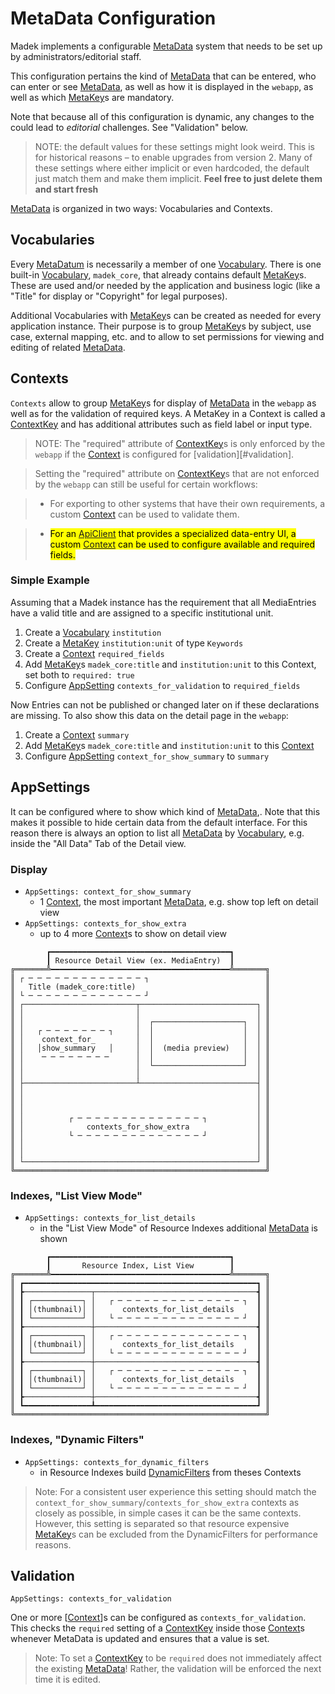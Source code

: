 # MetaData Configuration

Madek implements a configurable [MetaData][] system that needs to be set up by administrators/editorial staff.

This configuration pertains the kind of [MetaData][] that can be entered,
who can enter or see [MetaData][],
as well as how it is displayed in the `webapp`,
as well as which [MetaKey][]s are mandatory.

Note that because all of this configuration is dynamic,
any changes to the could lead to *editorial* challenges. See "Validation" below.

> NOTE: the default values for these settings might look weird.
> This is for historical reasons – to enable upgrades from version 2.
> Many of these settings where either implicit or even hardcoded,
> the default just match them and make them implicit.
> **Feel free to just delete them and start fresh**

[MetaData][] is organized in two ways: Vocabularies and Contexts.

## Vocabularies

<!-- Vocabularies group [MetaKey][]s in terms of their content. -->
Every [MetaDatum][] is necessarily a member of one [Vocabulary][]. 
There is one built-in [Vocabulary][], `madek_core`, that 
already contains default [MetaKey][]s.
These are used and/or needed by the application and business logic
(like a "Title" for display or "Copyright" for legal purposes).

Additional Vocabularies with [MetaKey][]s can be created as needed 
for every application instance.
Their purpose is to group [MetaKey][]s by subject, use case, external mapping, etc.
and to allow to set permissions for viewing and editing of related [MetaData][].

## Contexts

`Contexts` allow to group [MetaKey][]s for 
display of [MetaData][] in the `webapp` as well as for the validation of required keys.
A MetaKey in a Context is called a [ContextKey][] and has additional attributes
such as field label or input type.

> NOTE: The "required" attribute of [ContextKey][]s is only enforced by the `webapp`
> if the [Context][] is configured for [validation][#validation].

> Setting the "required" attribute on [ContextKey][]s that are not enforced
by the `webapp` can still be useful for certain workflows:

> - For exporting to other systems that have their own requirements,
>  a custom [Context][] can be used to validate them.

> - <mark>For an [ApiClient][] that provides a specialized data-entry UI,
>  a custom [Context][] can be used to configure available and required fields.</mark>


### Simple Example

Assuming that a Madek instance has the requirement that all MediaEntries
have a valid title and are assigned to a specific institutional unit.

1. Create a [Vocabulary][] `institution`
1. Create a [MetaKey][] `institution:unit` of type `Keywords`
1. Create a [Context][] `required_fields`
1. Add [MetaKey][]s `madek_core:title` and `institution:unit` to this Context,
   set both to `required: true`
1. Configure [AppSetting][] `contexts_for_validation` to `required_fields`

Now Entries can not be published or changed later on if these declarations are missing.
To also show this data on the detail page in the `webapp`:

1. Create a [Context][] `summary`
1. Add [MetaKey][]s `madek_core:title` and `institution:unit` to this [Context][]
1. Configure [AppSetting][] `context_for_show_summary` to `summary`


## AppSettings

It can be configured where to show which kind of [MetaData][],.
Note that this makes it possible to hide certain data from the default interface.
For this reason there is always an option to list all [MetaData][] by [Vocabulary][],
e.g. inside the "All Data" Tab of the Detail view.


### Display

- `AppSettings: context_for_show_summary`
    - 1 [Context][], the most important [MetaData][], e.g. show top left on detail view
- `AppSettings: contexts_for_show_extra`
    - up to 4 more [Context][]s to show on detail view

```figure
        ┏━━━━━━━━━━━━━━━━━━━━━━━━━━━━━━━━━━━━━━━━┓          
        ┃ Resource Detail View (ex. MediaEntry)  ┃          
╔═══════╩━━━━━━━━━━━━━━━━━━━━━━━━━━━━━━━━━━━━━━━━╩═══════╗  
║ ┌ ─ ─ ─ ─ ─ ─ ─ ─ ─ ─ ─ ─ ─ ┐                          ║  
║   Title (madek_core:title)                             ║  
║ └ ─ ─ ─ ─ ─ ─ ─ ─ ─ ─ ─ ─ ─ ┘                          ║  
║ ┌─────────────────────────┬──────────────────────────┐ ║  
║ │                         │                          │ ║  
║ │                         │  ┌────────────────────┐  │ ║  
║ │   ┌ ─ ─ ─ ─ ─ ─ ─ ┐     │  │                    │  │ ║  
║ │    context_for_         │  │                    │  │ ║  
║ │   │show_summary   │     │  │  (media preview)   │  │ ║  
║ │    ─ ─ ─ ─ ─ ─ ─ ─      │  │                    │  │ ║  
║ │                         │  └────────────────────┘  │ ║  
║ │                         │                          │ ║  
║ ├─────────────────────────┴──────────────────────────┤ ║  
║ │                                                    │ ║  
║ │                                                    │ ║  
║ │                                                    │ ║  
║ │          ┌ ─ ─ ─ ─ ─ ─ ─ ─ ─ ─ ─ ─ ─ ─ ┐           │ ║  
║ │              contexts_for_show_extra               │ ║  
║ │          └ ─ ─ ─ ─ ─ ─ ─ ─ ─ ─ ─ ─ ─ ─ ┘           │ ║  
║ │                                                    │ ║  
║ │                                                    │ ║  
║ └────────────────────────────────────────────────────┘ ║  
╚════════════════════════════════════════════════════════╝  
```

### Indexes, "List View Mode"

- `AppSettings: contexts_for_list_details`
    - in the "List View Mode" of Resource Indexes additional [MetaData][] is shown

```figure
        ┏━━━━━━━━━━━━━━━━━━━━━━━━━━━━━━━━━━━━━━━━┓          
        ┃       Resource Index, List View        ┃          
╔═══════╩━━━━━━━━━━━━━━━━━━━━━━━━━━━━━━━━━━━━━━━━╩═══════╗  
║ ┏━━━━━━━━━━━━━━━━━━━━━━━━━━━━━━━━━━━━━━━━━━━━━━━━━━━━┓ ║  
║ ┣───────────────┬────────────────────────────────────┫ ║  
║ ┃ ┌───────────┐ │   ┌ ─ ─ ─ ─ ─ ─ ─ ─ ─ ─ ─ ─ ─ ─ ┐  ┃ ║  
║ ┃ │(thumbnail)│ │      contexts_for_list_details     ┃ ║  
║ ┃ └───────────┘ │   └ ─ ─ ─ ─ ─ ─ ─ ─ ─ ─ ─ ─ ─ ─ ┘  ┃ ║  
║ ┣───────────────┼────────────────────────────────────┫ ║  
║ ┃ ┌───────────┐ │   ┌ ─ ─ ─ ─ ─ ─ ─ ─ ─ ─ ─ ─ ─ ─ ┐  ┃ ║  
║ ┃ │(thumbnail)│ │      contexts_for_list_details     ┃ ║  
║ ┃ └───────────┘ │   └ ─ ─ ─ ─ ─ ─ ─ ─ ─ ─ ─ ─ ─ ─ ┘  ┃ ║  
║ ┣───────────────┼────────────────────────────────────┫ ║  
║ ┃ ┌───────────┐ │   ┌ ─ ─ ─ ─ ─ ─ ─ ─ ─ ─ ─ ─ ─ ─ ┐  ┃ ║  
║ ┃ │(thumbnail)│ │      contexts_for_list_details     ┃ ║  
║ ┃ └───────────┘ │   └ ─ ─ ─ ─ ─ ─ ─ ─ ─ ─ ─ ─ ─ ─ ┘  ┃ ║  
║ ┣───────────────┼────────────────────────────────────┫ ║  
║ ┗━━━━━━━━━━━━━━━┻━━━━━━━━━━━━━━━━━━━━━━━━━━━━━━━━━━━━┛ ║  
╚════════════════════════════════════════════════════════╝  
```


### Indexes, "Dynamic Filters"

- `AppSettings: contexts_for_dynamic_filters`
    - in Resource Indexes build [DynamicFilters](./resource_filters#dynamicfilters)
      from theses Contexts

> Note: For a consistent user experience this setting should match the
> `context_for_show_summary`/`contexts_for_show_extra` contexts as closely as possible,
> in simple cases it can be the same contexts.
> However, this setting is separated so that resource expensive [MetaKey][]s can be excluded
> from the DynamicFilters for performance reasons.

## Validation

`AppSettings: contexts_for_validation`

One or more [[Context][]]s can be configured as `contexts_for_validation`.
This checks the `required` setting of a [ContextKey][] inside those [Context][]s
whenever MetaData is updated and ensures that a value is set.

> Note: To set a [ContextKey][] to be `required` does not immediately affect the existing [MetaData][]!
> Rather, the validation will be enforced the next time it is edited.



[Admin]: ./entities/#admin
[ApiClient]: ./entities/#apiclient
[AppSetting]: ./entities/#appsetting
[Collection]: ./entities/#collection
[Concerns]: ./entities/#concerns
[Context]: ./entities/#context
[ContextKey]: ./entities/#contextkey
[Copyright]: ./entities/#copyright
[CustomURL]: ./entities/#customurl
[Entrusted Resource]: ./entities/#entrusted-resources
[Favoritable]: ./entities/#favoritable
[FilterSet]: ./entities/#filterset
[Group]: ./entities/#group
[InstitutionalGroup]: ./entities/#institutionalgroup
[IoInterface]: ./entities/#iointerface
[IoMapping]: ./entities/#iomapping
[Keyword]: ./entities/#keyword
[License]: ./entities/#license
[MediaEntries]: ./entities/#mediaentry
[MediaEntry]: ./entities/#mediaentry
[MediaFile]: ./entities/#mediafile
[MetaData]: ./entities/#metadata
[MetaDatum]: ./entities/#metadatum
[MetaDatumValue]: ./entities/#metadatumvalues
[MetaKey]: ./entities/#metakey
[Owner]: ./entities/#owner
[People]: ./entities/#person
[Permission]: ./entities/#permission
[Permissions]: ./entities/#permissions
[Person]: ./entities/#person
[Preview of Sets]: ./entities/#preview-of-sets
[Preview]: ./entities/#preview
[Previewable]: ./entities/#previewable
[Privacy Status]: ./entities/#privacy-status
[Private Resources]: ./entities/#private-resources
[Public Resources]: ./entities/#public-resources
[Relations]: ./entities/#relations
[Responsibility]: ./entities/#responsibility
[UsageTerm]: ./entities/#usageterm
[User]: ./entities/#user
[Vocabulary]: ./entities/#vocabulary
[ZencoderJob]: ./entities/#zencoderjob
